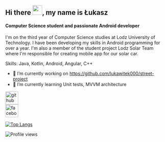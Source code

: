 ## Hi there  <img src="https://raw.githubusercontent.com/MartinHeinz/MartinHeinz/master/wave.gif" width="30px">, my name is Łukasz
#### Computer Science student and passionate Android developer
I'm on the third year of Computer Science studies at Lodz University of Technology. I have been developing my skills in Android programming for over a year. I'm also a member of the student project Lodz Solar Team where I'm responsible for creating mobile app for our solar car.

Skills: Java, Kotlin, Android, Angular, C++

- 🔭 I’m currently working on https://github.com/lukawitek000/street-project 
- 🌱 I’m currently learning Unit tests, MVVM architecture 

[<img src='https://cdn.jsdelivr.net/npm/simple-icons@3.0.1/icons/github.svg' alt='github' height='40'>](https://github.com/lukawitek000)  
[<img src='https://cdn.jsdelivr.net/npm/simple-icons@3.0.1/icons/facebook.svg' alt='facebook' height='40'>](https://www.facebook.com/100003079823963)  

[![Top Langs](https://github-readme-stats.vercel.app/api/top-langs/?username=lukawitek000)](https://github.com/anuraghazra/github-readme-stats)

![Profile views](https://gpvc.arturio.dev/lukawitek000)  

<!--
**lukawitek000/lukawitek000** is a ✨ _special_ ✨ repository because its `README.md` (this file) appears on your GitHub profile.

Here are some ideas to get you started:

- 🔭 I’m currently working on ...
- 🌱 I’m currently learning ...
- 👯 I’m looking to collaborate on ...
- 🤔 I’m looking for help with ...
- 💬 Ask me about ...
- 📫 How to reach me: ...
- 😄 Pronouns: ...
- ⚡ Fun fact: ...
-->
